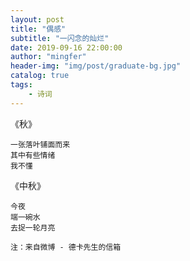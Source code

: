 ```yaml
---
layout: post
title: "偶感"
subtitle: "一闪念的灿烂"
date: 2019-09-16 22:00:00
author: "mingfer"
header-img: "img/post/graduate-bg.jpg"
catalog: true
tags: 
    - 诗词
---
```


《秋》

```
一张落叶铺面而来
其中有些情绪
我不懂
```



《中秋》

```
今夜
端一碗水
去捉一轮月亮

注：来自微博 - 德卡先生的信箱
```

